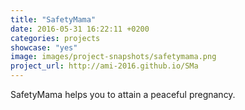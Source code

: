 ```yaml
---
title: "SafetyMama"
date: 2016-05-31 16:22:11 +0200
categories: projects
showcase: "yes"
image: images/project-snapshots/safetymama.png
project_url: http://ami-2016.github.io/SMa
---
```


SafetyMama helps you to attain a peaceful pregnancy.
